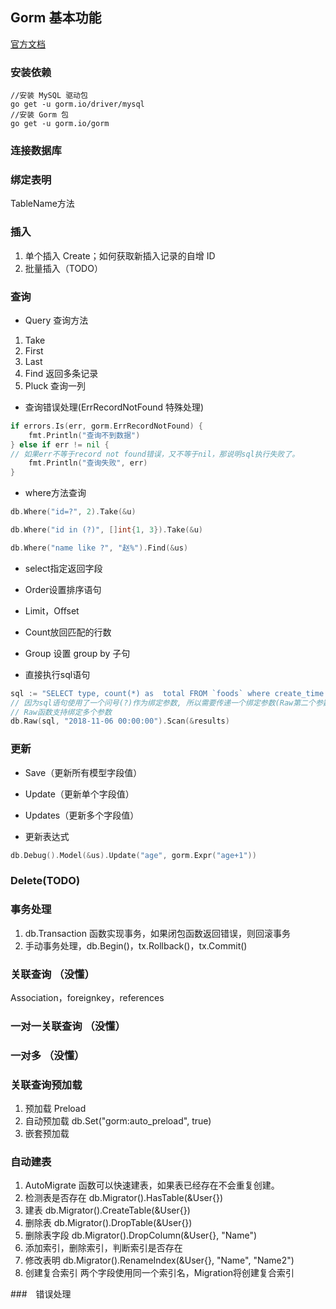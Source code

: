 ## Gorm 基本功能

[官方文档](https://gorm.io/zh_CN/docs/create.html)

### 安装依赖

    //安装 MySQL 驱动包
    go get -u gorm.io/driver/mysql
    //安装 Gorm 包
    go get -u gorm.io/gorm 


### 连接数据库

### 绑定表明

TableName方法

### 插入

1. 单个插入 Create；如何获取新插入记录的自增 ID
2. 批量插入（TODO）

### 查询

- Query 查询方法

1. Take
2. First
3. Last
4. Find 返回多条记录
5. Pluck 查询一列

- 查询错误处理(ErrRecordNotFound 特殊处理)

```go
if errors.Is(err, gorm.ErrRecordNotFound) {
    fmt.Println("查询不到数据")
} else if err != nil {
// 如果err不等于record not found错误，又不等于nil，那说明sql执行失败了。
	fmt.Println("查询失败", err)
}
```

- where方法查询

```go
db.Where("id=?", 2).Take(&u)

db.Where("id in (?)", []int{1, 3}).Take(&u)

db.Where("name like ?", "赵%").Find(&us)
```

- select指定返回字段

- Order设置排序语句

- Limit，Offset

- Count放回匹配的行数

- Group 设置 group by 子句
- 直接执行sql语句

```go
sql := "SELECT type, count(*) as  total FROM `foods` where create_time > ? GROUP BY type HAVING (total > 0)"
// 因为sql语句使用了一个问号(?)作为绑定参数, 所以需要传递一个绑定参数(Raw第二个参数).
// Raw函数支持绑定多个参数
db.Raw(sql, "2018-11-06 00:00:00").Scan(&results)
```

### 更新

- Save（更新所有模型字段值）

- Update（更新单个字段值）

- Updates（更新多个字段值）

- 更新表达式

```go
db.Debug().Model(&us).Update("age", gorm.Expr("age+1"))
```

### Delete(TODO)

### 事务处理

1. db.Transaction 函数实现事务，如果闭包函数返回错误，则回滚事务
2. 手动事务处理，db.Begin()，tx.Rollback()，tx.Commit()

### 关联查询 （没懂）

Association，foreignkey，references

### 一对一关联查询 （没懂）

### 一对多 （没懂）

### 关联查询预加载

1. 预加载 Preload
2. 自动预加载 db.Set("gorm:auto_preload", true)
3. 嵌套预加载

### 自动建表

1. AutoMigrate 函数可以快速建表，如果表已经存在不会重复创建。
2. 检测表是否存在 db.Migrator().HasTable(&User{})
3. 建表 db.Migrator().CreateTable(&User{})
4. 删除表 db.Migrator().DropTable(&User{})
5. 删除表字段 db.Migrator().DropColumn(&User{}, "Name")
6. 添加索引，删除索引，判断索引是否存在
7. 修改表明 db.Migrator().RenameIndex(&User{}, "Name", "Name2")
8. 创建复合索引 两个字段使用同一个索引名，Migration将创建复合索引

###　错误处理

